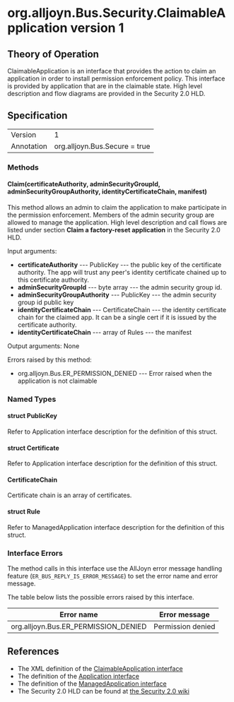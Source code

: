 # org.alljoyn.Bus.Security.ClaimableApplication version 1


## Theory of Operation

ClaimableApplication is an interface that provides the action to claim an
application in order to install permission enforcement policy. This interface
is provided by application that are in the claimable state.  High level
description and flow diagrams are provided in the Security 2.0 HLD.

## Specification

|                       |                                     |
|-----------------------|-------------------------------------|
| Version               | 1                                   |
| Annotation            | org.alljoyn.Bus.Secure = true       |

### Methods

#### Claim(certificateAuthority, adminSecurityGroupId, adminSecurityGroupAuthority, identityCertificateChain, manifest)

This method allows an admin to claim the application to make participate in
the permission enforcement. Members of the admin security group are allowed
to manage the application. High level description and call flows are listed
under section **Claim a factory-reset application** in the Security 2.0 HLD.

Input arguments:

  * **certificateAuthority** --- PublicKey --- the public key of the
certificate authority. The app will trust any peer's identity certificate
chained up to this certificate authority.
  * **adminSecurityGroupId** --- byte array --- the admin security group id.
  * **adminSecurityGroupAuthority** --- PublicKey --- the admin security group id public key
  * **identityCertificateChain** --- CertificateChain --- the identity
  certificate chain for the claimed app.  It can be a single cert if it is
  issued by the certificate authority.
  * **identityCertificateChain** --- array of Rules --- the manifest

Output arguments: None

Errors raised by this method:

  * org.alljoyn.Bus.ER_PERMISSION_DENIED --- Error raised when the application
is not claimable


### Named Types

#### struct PublicKey

Refer to Application interface description for the definition of this struct.

#### struct Certificate

Refer to Application interface description for the definition of this struct.

#### CertificateChain

Certificate chain is an array of certificates.

#### struct Rule

Refer to ManagedApplication interface description for the definition of this struct.

### Interface Errors

The method calls in this interface use the AllJoyn error message handling
feature (`ER_BUS_REPLY_IS_ERROR_MESSAGE`) to set the error name and error
message.

The table below lists the possible errors raised by this interface.

| Error name                             | Error message             |
|----------------------------------------|---------------------------|
| org.alljoyn.Bus.ER_PERMISSION_DENIED   | Permission denied         |

## References

  * The XML definition of the [ClaimableApplication interface](ClaimableApplication-v1.xml)
  * The definition of the [Application interface](Application-v1.md)
  * The definition of the [ManagedApplication interface](ManagedApplication-v1.md)
  * The Security 2.0 HLD can be found at [the Security 2.0 wiki](https://wiki.allseenalliance.org/core/security_enhancements)
